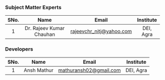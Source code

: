 <!-- Remove all lines above this line before making changes to the file -->
### Subject Matter Experts
| SNo. | Name | Email | Institute |
| :---: | :---: | :---: | :---: |
| 1 | Dr. Rajeev Kumar Chauhan | rajeevchr_nitj@yahoo.com | DEI, Agra |

### Developers
| SNo. | Name | Email | Institute |
| :---: | :---: | :---: | :---: |
| 1 | Ansh Mathur | mathuransh02@gmail.com | DEI, Agra |
